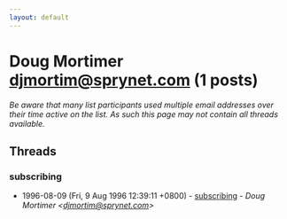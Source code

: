 ```yaml
---
layout: default
---
```


# Doug Mortimer <djmortim@sprynet.com> (1 posts)

_Be aware that many list participants used multiple email addresses over their time active on the list. As such this page may not contain all threads available._

## Threads

### subscribing
+ 1996-08-09 (Fri, 9 Aug 1996 12:39:11 +0800) - [subscribing](/archive/1996/08/f802a46d363a61b56daed19a4353a36f869f57171812f38f1b92629855670063) - _Doug Mortimer \<djmortim@sprynet.com\>_

